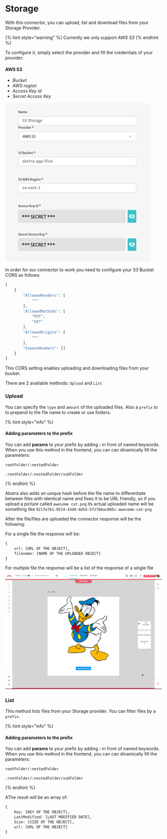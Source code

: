 # Storage

With this connector, you can upload, list and download files from your Storage Provider.

{% hint style="warning" %}
Currently we only support _AWS S3_
{% endhint %}

&#x20;To configure it, simply select the provider and fill the credentials of your provider:

#### AWS S3

* _Bucket_
* _AWS region_
* _Access Key Id_
* _Secret Access Key_

![](<../../../.gitbook/assets/image (45).png>)

In order for our connector to work you need to configure your S3 Bucket CORS as follows:

```javascript
[
    {
        "AllowedHeaders": [
            "*"
        ],
        "AllowedMethods": [
            "PUT",
            "GET"
        ],
        "AllowedOrigins": [
            "*"
        ],
        "ExposeHeaders": []
    }
]
```

This CORS setting enables uploading and downloading files from your bucket.

There are 2 available methods: `Upload` and `List`

### Upload

You can specify the `type` and `amount` of the uploaded files. Also a `prefix` to to prepend to the file name to create or use folders.&#x20;

{% hint style="info" %}
#### Adding parameters to the prefix

You can add **params** to your prefix by adding **:** in front of named keywords. When you use this method in the frontend, you can can dinamically fill the parameters:

```shell
rootFolder/:nestedFolder
```

```shell
:rootFolder/:nestedFolder/subFolder
```
{% endhint %}

Abstra also adds an unique hash before the file name to differentiate between files with identical name and fixes it to be URL friendly, so if you upload a picture called `awesome cat.png` its actual uploaded name will be something like `9217e761-957d-43d9-9d5d-5f27b6ac805c-awesome-cat-png`

After the file/files are uploaded the connector response will be the following:

For a single file the response will be:

```
{
    url: [URL OF THE OBJECT],
    filename: [NAME OF THE UPLOADED OBJECT]
}
```

For multiple file the response will be a list of the response of a single file

![](../../../.gitbook/assets/upload.gif)

### List

This method lists files from your Storage provider. You can filter files by a `prefix`.&#x20;

{% hint style="info" %}
#### Adding parameters to the prefix

You can add **params** to your prefix by adding **:** in front of named keywords. When you use this method in the frontend, you can can dinamically fill the parameters:

```shell
rootFolder/:nestedFolder
```

```shell
:rootFolder/:nestedFolder/subFolder
```
{% endhint %}

AThe result will be an array of:

```
{
    Key: [KEY OF THE OBJECT],
    LastModified: [LAST MODIFIED DATE],
    Size: [SIZE OF THE OBJECT],
    url: [URL OF THE OBJECT]
}
```
